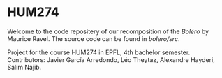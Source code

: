 # HUM274

Welcome to the code repositery of our recomposition of the *Boléro* by Maurice Ravel.
The source code can be found in *bolero/src*.

Project for the course HUM274 in EPFL, 4th bachelor semester. Contributors: Javier García Arredondo, Léo Theytaz, Alexandre Hayderi, Salim Najib.
